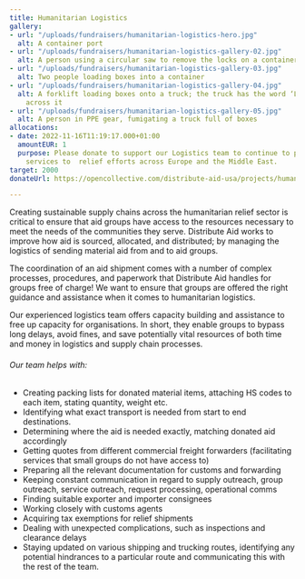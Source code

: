 ```yaml
---
title: Humanitarian Logistics
gallery:
- url: "/uploads/fundraisers/humanitarian-logistics-hero.jpg"
  alt: A container port
- url: "/uploads/fundraisers/humanitarian-logistics-gallery-02.jpg"
  alt: A person using a circular saw to remove the locks on a container
- url: "/uploads/fundraisers/humanitarian-logistics-gallery-03.jpg"
  alt: Two people loading boxes into a container
- url: "/uploads/fundraisers/humanitarian-logistics-gallery-04.jpg"
  alt: A forklift loading boxes onto a truck; the truck has the word ‘Logistics’ written
    across it
- url: "/uploads/fundraisers/humanitarian-logistics-gallery-05.jpg"
  alt: A person in PPE gear, fumigating a truck full of boxes
allocations:
- date: 2022-11-16T11:19:17.000+01:00
  amountEUR: 1
  purpose: Please donate to support our Logistics team to continue to provide their
    services to  relief efforts across Europe and the Middle East.
target: 2000
donateUrl: https://opencollective.com/distribute-aid-usa/projects/humanitarian-logistics/donate?amount=20&interval=month&platformTip=0

---
```

Creating sustainable supply chains across the humanitarian relief sector is critical to ensure that aid groups have access to the resources necessary to meet the needs of the communities they serve. Distribute Aid works to improve how aid is sourced, allocated, and distributed; by managing the logistics of sending material aid from and to aid groups.

The coordination of an aid shipment comes with a number of complex processes, procedures, and paperwork that Distribute Aid handles for groups free of charge! We want to ensure that groups are offered the right guidance and assistance when it comes to humanitarian logistics.

Our experienced logistics team offers capacity building and assistance to free up capacity for organisations. In short, they enable groups to bypass long delays, avoid fines, and save potentially vital resources of both time and money in logistics and supply chain processes.

###### Our team helps with:

* Creating packing lists for donated material items, attaching HS codes to each item, stating quantity, weight etc.
* Identifying what exact transport is needed from start to end destinations.
* Determining where the aid is needed exactly, matching donated aid accordingly
* Getting quotes from different commercial freight forwarders (facilitating services that small groups do not have access to)
* Preparing all the relevant documentation for customs and forwarding
* Keeping constant communication in regard to supply outreach, group outreach, service outreach, request processing, operational comms
* Finding suitable exporter and importer consignees
* Working closely with customs agents
* Acquiring tax exemptions for relief shipments
* Dealing with unexpected complications, such as inspections and clearance delays
* Staying updated on various shipping and trucking routes, identifying any potential hindrances to a particular route and communicating this with the rest of the team.